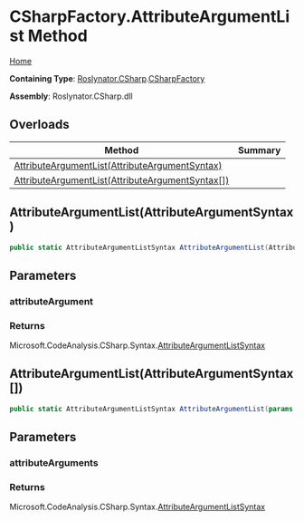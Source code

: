# CSharpFactory\.AttributeArgumentList Method

[Home](../../../../README.md)

**Containing Type**: [Roslynator.CSharp](../../README.md)\.[CSharpFactory](../README.md)

**Assembly**: Roslynator\.CSharp\.dll

## Overloads

| Method | Summary |
| ------ | ------- |
| [AttributeArgumentList(AttributeArgumentSyntax)](#Roslynator_CSharp_CSharpFactory_AttributeArgumentList_Microsoft_CodeAnalysis_CSharp_Syntax_AttributeArgumentSyntax_) | |
| [AttributeArgumentList(AttributeArgumentSyntax\[\])](#Roslynator_CSharp_CSharpFactory_AttributeArgumentList_Microsoft_CodeAnalysis_CSharp_Syntax_AttributeArgumentSyntax___) | |

## AttributeArgumentList\(AttributeArgumentSyntax\)<a name="Roslynator_CSharp_CSharpFactory_AttributeArgumentList_Microsoft_CodeAnalysis_CSharp_Syntax_AttributeArgumentSyntax_"></a>

```csharp
public static AttributeArgumentListSyntax AttributeArgumentList(AttributeArgumentSyntax attributeArgument)
```

## Parameters

### attributeArgument





### Returns

Microsoft\.CodeAnalysis\.CSharp\.Syntax\.[AttributeArgumentListSyntax](https://docs.microsoft.com/en-us/dotnet/api/microsoft.codeanalysis.csharp.syntax.attributeargumentlistsyntax)

## AttributeArgumentList\(AttributeArgumentSyntax\[\]\)<a name="Roslynator_CSharp_CSharpFactory_AttributeArgumentList_Microsoft_CodeAnalysis_CSharp_Syntax_AttributeArgumentSyntax___"></a>

```csharp
public static AttributeArgumentListSyntax AttributeArgumentList(params AttributeArgumentSyntax[] attributeArguments)
```

## Parameters

### attributeArguments





### Returns

Microsoft\.CodeAnalysis\.CSharp\.Syntax\.[AttributeArgumentListSyntax](https://docs.microsoft.com/en-us/dotnet/api/microsoft.codeanalysis.csharp.syntax.attributeargumentlistsyntax)

